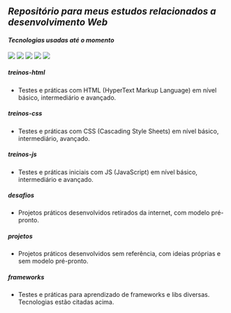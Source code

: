 ## _Repositório para meus estudos relacionados a desenvolvimento Web_

#### _Tecnologias usadas até o momento_

<div style="display: inline-block;">
    <img src="https://img.shields.io/badge/HTML5-E34F26?style=for-the-badge&logo=html5&logoColor=white">
    <img src="https://img.shields.io/badge/CSS3-1572B6?style=for-the-badge&logo=css3&logoColor=white">
    <img src="https://img.shields.io/badge/JavaScript-323330?style=for-the-badge&logo=javascript&logoColor=F7DF1E">
    <img src="https://img.shields.io/badge/Bootstrap-563D7C?style=for-the-badge&logo=bootstrap&logoColor=white">
    <img src="https://img.shields.io/badge/jQuery-0769AD?style=for-the-badge&logo=jquery&logoColor=white">
</div>

##### treinos-html

- Testes e práticas com HTML (HyperText Markup Language) em nível básico, intermediário e avançado.

##### treinos-css

- Testes e práticas com CSS (Cascading Style Sheets) em nível básico, intermediário, avançado.

##### treinos-js

- Testes e práticas iniciais com JS (JavaScript) em nível básico, intermediário e avançado.

##### desafios

- Projetos práticos desenvolvidos retirados da internet, com modelo pré-pronto.

##### projetos

- Projetos práticos desenvolvidos sem referência, com ideias próprias e sem modelo pré-pronto.

##### frameworks

- Testes e práticas para aprendizado de frameworks e libs diversas. Tecnologias estão citadas acima.
